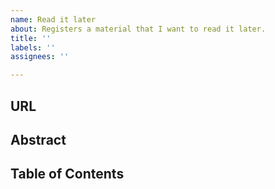 ```yaml
---
name: Read it later
about: Registers a material that I want to read it later.
title: ''
labels: ''
assignees: ''

---
```


URL
-----


Abstract
----------


Table of Contents
--------------------
